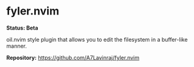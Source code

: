 # fyler.nvim

**Status: Beta**

oil.nvim style plugin that allows you to edit the filesystem in a buffer-like manner.

**Repository:** <https://github.com/A7Lavinraj/fyler.nvim>
